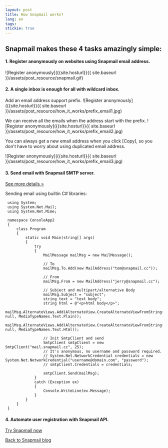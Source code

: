 ```yaml
---
layout: post
title: How Snapmail works?
lang: en
tags: 
stickie: true
---
```


## Snapmail makes these 4 tasks amazingly simple:

#### 1. Register anonymously on websites using Snapmail email address.
![Register anonymously]({{site.hosturl}}{{ site.baseurl }}/assets/post_resource/snapmail.gif)

#### 2. A single inbox is enough for all with wildcard inbox.
Add an email address support prefix. 
![Register anonymously]({{site.hosturl}}{{ site.baseurl }}/assets/post_resource/how_it_works/prefix_email1.jpg)

We can receive all the emails when the address start with the prefix.
![Register anonymously]({{site.hosturl}}{{ site.baseurl }}/assets/post_resource/how_it_works/prefix_email2.jpg)

You can always get a new email address when you click [Copy], so you don't have to worry about using duplicated email address.

![Register anonymously]({{site.hosturl}}{{ site.baseurl }}/assets/post_resource/how_it_works/prefix_email3.jpg)
#### 3. Send email with Snapmail SMTP server. 
<a target='_blank' href="https://blog.snapmail.cc/2019/11/30/snapmail-smtp.html">See more details ></a>

Sending email using builtin C# libraries:    

     using System;
     using System.Net.Mail;
     using System.Net.Mime;
     
     namespace ConsoleApp2
     {
         class Program
         {
             static void Main(string[] args)
             {
                 try
                 {
                     MailMessage mailMsg = new MailMessage();
     
                     // To
                     mailMsg.To.Add(new MailAddress("tom@snapmail.cc"));
     
                     // From
                     mailMsg.From = new MailAddress("jerry@snapmail.cc");
     
                     // Subject and multipart/alternative Body
                     mailMsg.Subject = "subject";
                     string text = "text body";
                     string html = @"<p>html body</p>";
                     mailMsg.AlternateViews.Add(AlternateView.CreateAlternateViewFromString(text, null, MediaTypeNames.Text.Plain));
                     mailMsg.AlternateViews.Add(AlternateView.CreateAlternateViewFromString(html, null, MediaTypeNames.Text.Html));
     
                     // Init SmtpClient and send
                     SmtpClient smtpClient = new SmtpClient("mail.snapmail.cc", 25);
                     // It's anonymous, no username and password required.
                     // System.Net.NetworkCredential credentials = new System.Net.NetworkCredential("username@domain.com", "password");
                     // smtpClient.Credentials = credentials;
     
                     smtpClient.Send(mailMsg);
                 }
                 catch (Exception ex)
                 {
                     Console.WriteLine(ex.Message);
                 }
             }
         }
     }    

#### 4. Automate user registration with Snapmail API.

<a target="_blank" href="https://www.snapmail.cc"><i class="fa fa-envelope a"></i> Try Snapmail now</a>

<a href="https://blog.snapmail.cc"><i class="fa fa-arrow-circle-left"></i> Back to Snapmail blog</a>